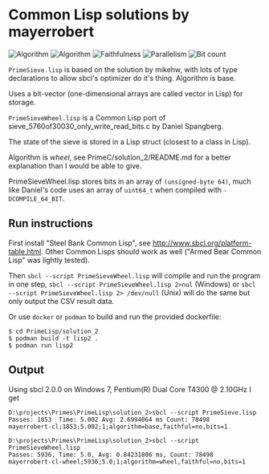 # Common Lisp solutions by mayerrobert

![Algorithm](https://img.shields.io/badge/Algorithm-base-green)
![Algorithm](https://img.shields.io/badge/Algorithm-wheel-yellowgreen)
![Faithfulness](https://img.shields.io/badge/Faithful-no-yellowgreen)
![Parallelism](https://img.shields.io/badge/Parallel-no-green)
![Bit count](https://img.shields.io/badge/Bits-1-green)

`PrimeSieve.lisp` is based on the solution by mikehw,
with lots of type declarations to allow sbcl's optimizer do it's thing.
Algorithm is base.

Uses a bit-vector (one-dimensional arrays are called vector in Lisp)
for storage.

`PrimeSieveWheel.lisp` is a Common Lisp port of sieve_5760of30030_only_write_read_bits.c
by Daniel Spangberg.

The state of the sieve is stored in a Lisp struct (closest to a class in Lisp).

Algorithm is _wheel_, see PrimeC/solution_2/README.md for a better explanation than I would be able to give.

PrimeSieveWheel.lisp stores bits in an array of `(unsigned-byte 64)`,
much like Daniel's code uses an array of `uint64_t` when compiled with `-DCOMPILE_64_BIT`.

## Run instructions

First install "Steel Bank Common Lisp", see http://www.sbcl.org/platform-table.html.
Other Common Lisps should work as well ("Armed Bear Common Lisp" was lightly tested).

Then
`sbcl --script PrimeSieveWheel.lisp` will compile and run the program in one step,
`sbcl --script PrimeSieveWheel.lisp 2>nul` (Windows) or
`sbcl --script PrimeSieveWheel.lisp 2> /dev/null` (Unix)
will do the same but only output the CSV result data.

Or use `docker` or `podman` to build and run the provided dockerfile:

    $ cd PrimeLisp/solution_2
    $ podman build -t lisp2 .
    $ podman run lisp2

## Output

Using sbcl 2.0.0 on Windows 7, Pentium(R) Dual Core T4300 @ 2.10GHz I get

    D:\projects\Primes\PrimeLisp\solution_2>sbcl --script PrimeSieve.lisp
    Passes: 1853  Time: 5.002 Avg: 2.6994064 ms Count: 78498
    mayerrobert-cl;1853;5.002;1;algorithm=base,faithful=no,bits=1
    
    D:\projects\Primes\PrimeLisp\solution_2>sbcl --script PrimeSieveWheel.lisp
    Passes: 5936, Time: 5.0, Avg: 0.84231806 ms, Count: 78498
    mayerrobert-cl-wheel;5936;5.0;1;algorithm=wheel,faithful=no,bits=1
